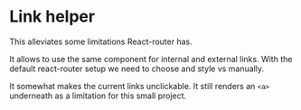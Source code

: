 # Link helper

This alleviates some limitations React-router has.

It allows to use the same component for internal and external links. With the default react-router setup we need to choose and style <Link> vs <a> manually.

It somewhat makes the current links unclickable. It still renders an `<a>` underneath as a limitation for this small project.
